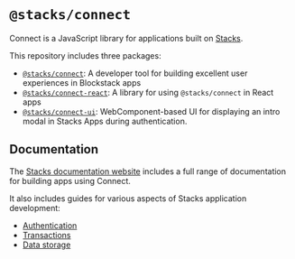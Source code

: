 # `@stacks/connect`

Connect is a JavaScript library for applications built on [Stacks](https://stacks.co).

This repository includes three packages:

- [`@stacks/connect`](./packages/connect): A developer tool for building excellent user experiences in Blockstack apps
- [`@stacks/connect-react`](./packages/connect-react): A library for using `@stacks/connect` in React apps
- [`@stacks/connect-ui`](./packages/connect-ui): WebComponent-based UI for displaying an intro modal in Stacks Apps during authentication.

## Documentation

The [Stacks documentation website](https://docs.blockstack.org/build-apps/overview) includes a full range of documentation for building apps using Connect.

It also includes guides for various aspects of Stacks application development:

- [Authentication](https://docs.blockstack.org/build-apps/guides/authentication)
- [Transactions](https://docs.blockstack.org/build-apps/guides/transaction-signing)
- [Data storage](https://docs.blockstack.org/build-apps/guides/data-storage)
